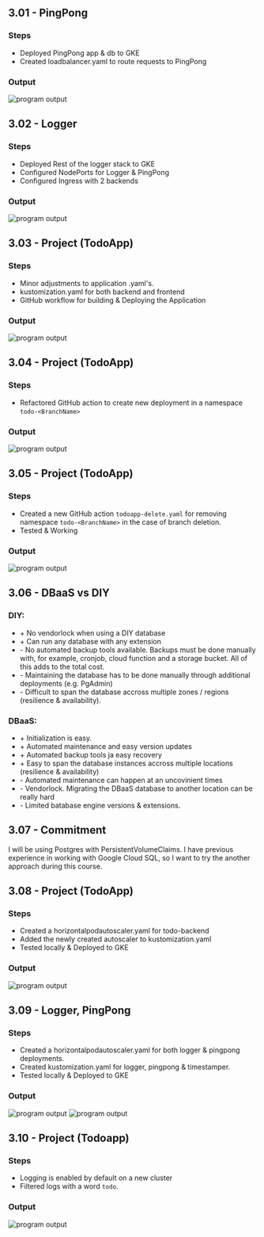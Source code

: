 ## 3.01 - PingPong

### Steps

- Deployed PingPong app & db to GKE
- Created loadbalancer.yaml to route requests to PingPong

### Output

![program output](output_301.png "Deployment")

## 3.02 - Logger

### Steps

- Deployed Rest of the logger stack to GKE
- Configured NodePorts for Logger & PingPong
- Configured Ingress with 2 backends

### Output

![program output](output_302.png "Deployment")

## 3.03 - Project (TodoApp)

### Steps

- Minor adjustments to application .yaml's.
- kustomization.yaml for both backend and frontend
- GitHub workflow for building & Deploying the Application

### Output

![program output](output_303.png "Deployment")

## 3.04 - Project (TodoApp)

### Steps

- Refactored GitHub action to create new deployment in a namespace `todo-<BranchName>`

### Output

![program output](output_304.png "Deployment")

## 3.05 - Project (TodoApp)

### Steps

- Created a new GitHub action `todoapp-delete.yaml` for removing namespace `todo-<BranchName>` in the case of branch deletion.
- Tested & Working

### Output

![program output](output_305.png "Deployment")

## 3.06 - DBaaS vs DIY

### DIY:
-  &#43; No vendorlock when using a DIY database
-  &#43; Can run any database with any extension
-  &#45; No automated backup tools available. Backups must be done manually with, for example, cronjob, cloud function and a storage bucket. All of this adds to the total cost.
-  &#45; Maintaining the database has to be done manually through additional deployments (e.g. PgAdmin)
-  &#45; Difficult to span the database accross multiple zones / regions (resilience & availability).

### DBaaS:
-  &#43; Initialization is easy.
-  &#43; Automated maintenance and easy version updates
-  &#43; Automated backup tools ja easy recovery
-  &#43; Easy to span the database instances accross multiple locations (resilience & availability)
-  &#45; Automated maintenance can happen at an uncovinient times
-  &#45; Vendorlock. Migrating the DBaaS database to another location can be really hard
-  &#45; Limited batabase engine versions & extensions.

## 3.07 - Commitment

I will be using Postgres with PersistentVolumeClaims. I have previous experience in working with Google Cloud SQL, so I want to try the another approach during this course.

## 3.08 - Project (TodoApp)

### Steps

- Created a horizontalpodautoscaler.yaml for todo-backend
- Added the newly created autoscaler to kustomization.yaml
- Tested locally & Deployed to GKE

### Output

![program output](output_308.png "Deployment")

## 3.09 - Logger, PingPong

### Steps

- Created a horizontalpodautoscaler.yaml for both logger & pingpong deployments.
- Created kustomization.yaml for logger, pingpong & timestamper.
- Tested locally & Deployed to GKE

### Output

![program output](output_309_1.png "Deployment")
![program output](output_309_2.png "Deployment")

## 3.10 - Project (Todoapp)

### Steps

- Logging is enabled by default on a new cluster
- Filtered logs with a word `todo`.

### Output

![program output](output_310.png "Logs")